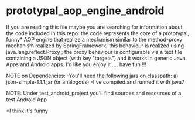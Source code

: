 prototypal_aop_engine_android
=============================

If you are reading this file maybe you are searching for information about the code included in this repo: the code represents the core of a prototypal, funny* AOP engine that realize a mechanism similar to the method-proxy mechanism realized by SpringFramework; this behaviour is realized using java.lang.reflect.Proxy ; the proxy behaviour is configurable via a text file containing a JSON object (with key "targets") and it works in generic Java Apps and Android apps. I'd like you enjoy it .... have fun !!!


NOTE on Dependencies: -You'll need the following jars on classpath: a) json-simple-1.1.1.jar (or analogous) -I've compiled and runned it with java7

NOTE: Under test_android_project you'll find sources and resources of a test Android App

*I think it's funny
